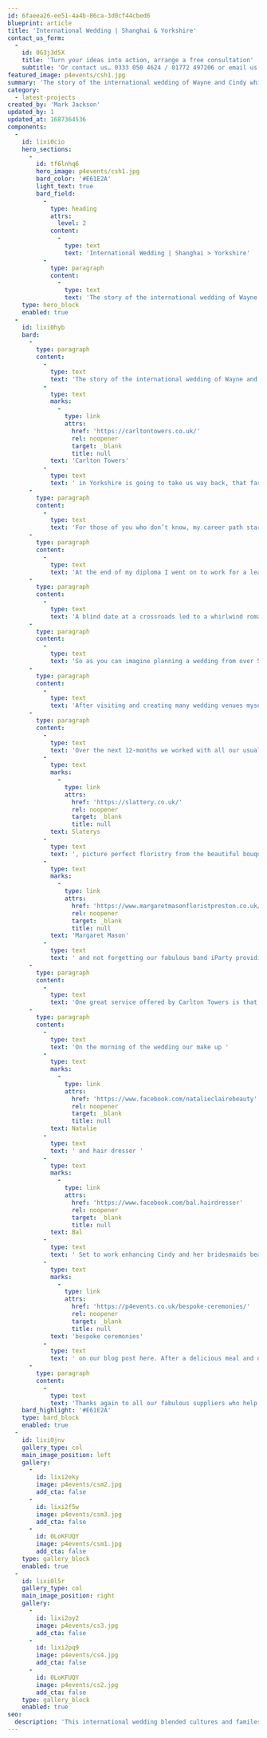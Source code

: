 ```yaml
---
id: 6faeea26-ee51-4a4b-86ca-3d0cf44cbed6
blueprint: article
title: 'International Wedding | Shanghai & Yorkshire'
contact_us_form:
  -
    id: 0G3j3d5X
    title: 'Turn your ideas into action, arrange a free consultation'
    subtitle: 'Or contact us… 0333 050 4624 / 01772 497206 or email us: info@p4events.co.uk'
featured_image: p4events/csh1.jpg
summary: 'The story of the international wedding of Wayne and Cindy which we recently managed at the beautiful Carlton Towers in Yorkshire is going to take us way back, that far back in fact that the story begins before P4 Events was even incorporated.'
category:
  - latest-projects
created_by: 'Mark Jackson'
updated_by: 1
updated_at: 1687364536
components:
  -
    id: lixi0cio
    hero_sections:
      -
        id: tf6lnhq6
        hero_image: p4events/csh1.jpg
        bard_color: '#E61E2A'
        light_text: true
        bard_field:
          -
            type: heading
            attrs:
              level: 2
            content:
              -
                type: text
                text: 'International Wedding | Shanghai > Yorkshire'
          -
            type: paragraph
            content:
              -
                type: text
                text: 'The story of the international wedding of Wayne and Cindy which we recently managed at the beautiful Carlton Towers in Yorkshire is going to take us way back.'
    type: hero_block
    enabled: true
  -
    id: lixi0hyb
    bard:
      -
        type: paragraph
        content:
          -
            type: text
            text: 'The story of the international wedding of Wayne and Cindy which we recently managed at the beautiful '
          -
            type: text
            marks:
              -
                type: link
                attrs:
                  href: 'https://carltontowers.co.uk/'
                  rel: noopener
                  target: _blank
                  title: null
            text: 'Carlton Towers'
          -
            type: text
            text: ' in Yorkshire is going to take us way back, that far back in fact that the story begins before P4 Events was even incorporated.'
      -
        type: paragraph
        content:
          -
            type: text
            text: 'For those of you who don’t know, my career path started out in a very different direction when I started at Myerscough college in 2002 embarking on a National Diploma in motorsport. I’ve always had a passion for cars and racing and my dream at that stage of my life was to work in the motorsport industry, managing the logistics of racing teams and the glamorous hospitality that sits alongside the track. At Myerscough was where I met Wayne and together we planned my very first event, a modified car show in 2004.'
      -
        type: paragraph
        content:
          -
            type: text
            text: 'At the end of my diploma I went on to work for a leading public sector event management company before setting up P4 in 2006, but Wayne stayed on and completed his degree before joining a global logistics company and heading out to Hong Kong, little did he know the Asian continent would be his home for the foreseeable future and the place where he was to meet his future wife.'
      -
        type: paragraph
        content:
          -
            type: text
            text: 'A blind date at a crossroads led to a whirlwind romance and only 12-months later as I flew out to Shanghai for fashion week, Wayne popped the question and Cindy said yes! To fill you in on the ‘better half’ (Wayne won’t thank me for that). Cindy is a fashion designer who studied at F.I.T in New York before going on to work for Alexander McQueen and finally setting up her own fashion brand in Shanghai which now has 29 concessions and a flagship store opening this year, along with offices in Beijing and New York.'
      -
        type: paragraph
        content:
          -
            type: text
            text: 'So as you can imagine planning a wedding from over 5,500 miles away was always going to be a challenge and that’s when it’s handy to have a best man who’s also a wedding planner! As I’m used to working on mainly marquee events or at large scale corporate venues, we googled the top 10 wedding venues and with so many guests flying in from all over the world the only main requirement was to be near a major airport. After much research we decided on Carlton Towers and luckily they had a Saturday free which also tied in with the lunar calendar which was important to Cindy and Chinese traditions.'
      -
        type: paragraph
        content:
          -
            type: text
            text: 'After visiting and creating many wedding venues myself it takes a lot to impress me, but as I drove through the gates and up the long winding drive, the pure size and impact Carlton Towers has was something very special and before even entering the venue i knew this would be the one! A virtual tour was created of the venue to send over to Wayne and Cindy as the venues wedding planner showed me around the grand state rooms and extremely impressive Baroness Tower Bridal Suite and with that the venue was booked.'
      -
        type: paragraph
        content:
          -
            type: text
            text: 'Over the next 12-months we worked with all our usual trusted suppliers to make sure every detail of Wayne and Cindy’s day was perfect. From a statement cake for the state room from '
          -
            type: text
            marks:
              -
                type: link
                attrs:
                  href: 'https://slattery.co.uk/'
                  rel: noopener
                  target: _blank
                  title: null
            text: Slaterys
          -
            type: text
            text: ', picture perfect floristry from the beautiful bouquets to clear Orchid plinths down the isle from '
          -
            type: text
            marks:
              -
                type: link
                attrs:
                  href: 'https://www.margaretmasonfloristpreston.co.uk/'
                  rel: noopener
                  target: _blank
                  title: null
            text: 'Margaret Mason'
          -
            type: text
            text: ' and not forgetting our fabulous band iParty providing the sound track for the day.'
      -
        type: paragraph
        content:
          -
            type: text
            text: 'One great service offered by Carlton Towers is that if the venue isn’t booked the evening before your wedding, as long as you book a minimum number of rooms you can have full exclusivity of the venue to not only allow you to set up but also enjoy a delicious Champagne Supper with all your close friends and family. This started the wedding weekend on a high with everyone getting to know each other and enjoying a traditional Yorkshire dish of bangers and mash reared on the Carlton Towers estate before the girls headed off with our make up artist Natalie for a spot of pampering.'
      -
        type: paragraph
        content:
          -
            type: text
            text: 'On the morning of the wedding our make up '
          -
            type: text
            marks:
              -
                type: link
                attrs:
                  href: 'https://www.facebook.com/natalieclairebeauty'
                  rel: noopener
                  target: _blank
                  title: null
            text: Natalie
          -
            type: text
            text: ' and hair dresser '
          -
            type: text
            marks:
              -
                type: link
                attrs:
                  href: 'https://www.facebook.com/bal.hairdresser'
                  rel: noopener
                  target: _blank
                  title: null
            text: Bal
          -
            type: text
            text: ' Set to work enhancing Cindy and her bridesmaids beauty as Wayne and I put the finishing touches to the venue. Then it was time for a very special ceremony put together by our celebrant Sue. This aspect of the day was very important to Wayne and Cindy, ensuring both traditions were included to make it personal to them and their lives. You can read more about '
          -
            type: text
            marks:
              -
                type: link
                attrs:
                  href: 'https://p4events.co.uk/bespoke-ceremonies/'
                  rel: noopener
                  target: _blank
                  title: null
            text: 'bespoke ceremonies'
          -
            type: text
            text: ' on our blog post here. After a delicious meal and dancing the evening finished off with a sparkling silent firework display by Pyro2000 set to Cold Plays Sky Full of Stars.'
      -
        type: paragraph
        content:
          -
            type: text
            text: 'Thanks again to all our fabulous suppliers who help ensure all our events look and perform perfectly and of course the Carlton Towers team for all your support and patience over both the planning and execution on the day. On behalf of myself and all the team, we wish Wayne and Cindy much happiness for the years to come and look forward to sharing many more memories with you.'
    bard_highlight: '#E61E2A'
    type: bard_block
    enabled: true
  -
    id: lixi0jnv
    gallery_type: col
    main_image_position: left
    gallery:
      -
        id: lixi2eky
        image: p4events/csm2.jpg
        add_cta: false
      -
        id: lixi2f5w
        image: p4events/csm3.jpg
        add_cta: false
      -
        id: 0LoKFUQY
        image: p4events/csm1.jpg
        add_cta: false
    type: gallery_block
    enabled: true
  -
    id: lixi0l5r
    gallery_type: col
    main_image_position: right
    gallery:
      -
        id: lixi2oy2
        image: p4events/cs3.jpg
        add_cta: false
      -
        id: lixi2pq9
        image: p4events/cs4.jpg
        add_cta: false
      -
        id: 0LoKFUQY
        image: p4events/cs2.jpg
        add_cta: false
    type: gallery_block
    enabled: true
seo:
  description: 'This international wedding blended cultures and familes in the regal setting of Carlton Towers, Yorkshire and was an extra special one for me as bestman!'
---
```

